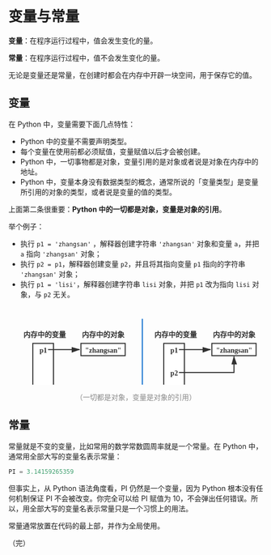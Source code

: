 # 变量与常量

**变量**：在程序运行过程中，值会发生变化的量。

**常量**：在程序运行过程中，值不会发生变化的量。

无论是变量还是常量，在创建时都会在内存中开辟一块空间，用于保存它的值。

## 变量

在 Python 中，变量需要下面几点特性：

* Python 中的变量不需要声明类型。
* 每个变量在使用前都必须赋值，变量赋值以后才会被创建。
* Python 中，一切事物都是对象，变量引用的是对象或者说是对象在内存中的地址。
* Python 中，变量本身没有数据类型的概念，通常所说的「变量类型」是变量所引用的对象的类型，或者说是变量的值的类型。

上面第二条很重要：**Python 中的一切都是对象，变量是对象的引用**。

举个例子：

* 执行 `p1 = 'zhangsan'` ，解释器创建字符串 `'zhangsan'` 对象和变量 `a`，并把 `a` 指向 `'zhangsan'` 对象；
* 执行 `p2 = p1`，解释器创建变量 `p2`，并且将其指向变量 `p1` 指向的字符串 `'zhangsan'` 对象；
* 执行 `p1 = 'lisi'`，解释器创建字符串 `lisi` 对象，并把 `p1` 改为指向 `lisi` 对象，与 `p2` 无关。

<div style="text-align: center;">
  <svg id="SvgjsSvg1492" width="779.515625" height="239.90625" xmlns="http://www.w3.org/2000/svg" version="1.1" xmlns:xlink="http://www.w3.org/1999/xlink" xmlns:svgjs="http://svgjs.com/svgjs"><defs id="SvgjsDefs1493"><marker id="SvgjsMarker1528" markerWidth="16" markerHeight="12" refX="16" refY="6" viewBox="0 0 16 12" orient="auto" markerUnits="userSpaceOnUse" stroke-dasharray="0,0"><path id="SvgjsPath1529" d="M0,2 L14,6 L0,11 L0,2" fill="#323232" stroke="#323232" stroke-width="2"></path></marker><marker id="SvgjsMarker1564" markerWidth="16" markerHeight="12" refX="16" refY="6" viewBox="0 0 16 12" orient="auto" markerUnits="userSpaceOnUse" stroke-dasharray="0,0"><path id="SvgjsPath1565" d="M0,2 L14,6 L0,11 L0,2" fill="#323232" stroke="#323232" stroke-width="2"></path></marker><marker id="SvgjsMarker1574" markerWidth="16" markerHeight="12" refX="16" refY="6" viewBox="0 0 16 12" orient="auto" markerUnits="userSpaceOnUse" stroke-dasharray="0,0"><path id="SvgjsPath1575" d="M0,2 L14,6 L0,11 L0,2" fill="#323232" stroke="#323232" stroke-width="2"></path></marker><marker id="SvgjsMarker1616" markerWidth="16" markerHeight="12" refX="16" refY="6" viewBox="0 0 16 12" orient="auto" markerUnits="userSpaceOnUse" stroke-dasharray="0,0"><path id="SvgjsPath1617" d="M0,2 L14,6 L0,11 L0,2" fill="#323232" stroke="#323232" stroke-width="2"></path></marker><marker id="SvgjsMarker1630" markerWidth="16" markerHeight="12" refX="16" refY="6" viewBox="0 0 16 12" orient="auto" markerUnits="userSpaceOnUse" stroke-dasharray="0,0"><path id="SvgjsPath1631" d="M0,2 L14,6 L0,11 L0,2" fill="#323232" stroke="#323232" stroke-width="2"></path></marker></defs><g id="SvgjsG1494" transform="translate(48.11955661124307,73.57581573896354)"><path id="SvgjsPath1495" d="M 0 0L 40.84455001319609 0L 40.84455001319609 90.40499040307103L 0 90.40499040307103Z" stroke="rgba(50,50,50,1)" stroke-width="2" fill-opacity="1" fill="#ffffff"></path><g id="SvgjsG1496"><text id="SvgjsText1497" font-family="微软雅黑" text-anchor="middle" font-size="14px" width="21px" fill="#323232" font-weight="400" align="middle" anchor="middle" family="微软雅黑" size="14px" weight="400" font-style="" opacity="1" y="34.10249520153551" transform="rotate(0)"></text></g></g><g id="SvgjsG1498" transform="translate(58.812351543942995,72.22648752399232)"><path id="SvgjsPath1499" d="M 0 0L 19.45896014779625 0L 19.45896014779625 26.986564299424185L 0 26.986564299424185Z" stroke="none" fill="none"></path><g id="SvgjsG1500"><text id="SvgjsText1501" font-family="微软雅黑" text-anchor="middle" font-size="14px" width="20px" fill="#323232" font-weight="700" align="middle" anchor="middle" family="微软雅黑" size="14px" weight="700" font-style="" opacity="1" y="2.393282149712092" transform="rotate(0)"><tspan id="SvgjsTspan1502" dy="17" x="10"><tspan id="SvgjsTspan1503" style="text-decoration:;">p1</tspan></tspan></text></g></g><g id="SvgjsG1504" transform="translate(25,41.866602687140116)"><path id="SvgjsPath1505" d="M 0 0L 92.47822644497226 0L 92.47822644497226 26.986564299424185L 0 26.986564299424185Z" stroke="none" fill="none"></path><g id="SvgjsG1506"><text id="SvgjsText1507" font-family="微软雅黑" text-anchor="middle" font-size="14px" width="93px" fill="#323232" font-weight="700" align="middle" anchor="middle" family="微软雅黑" size="14px" weight="700" font-style="" opacity="1" y="2.393282149712092" transform="rotate(0)"><tspan id="SvgjsTspan1508" dy="17" x="46.5"><tspan id="SvgjsTspan1509" style="text-decoration:;">内存中的变量</tspan></tspan></text></g></g><g id="SvgjsG1510" transform="translate(143.29506466086036,73.57581573896354)"><path id="SvgjsPath1511" d="M 0 0L 87.46898917920295 0L 87.46898917920295 24.287907869481767L 0 24.287907869481767Z" stroke="rgba(50,50,50,1)" stroke-width="2" fill-opacity="1" fill="#ffffff"></path><g id="SvgjsG1512"><text id="SvgjsText1513" font-family="微软雅黑" text-anchor="middle" font-size="14px" width="68px" fill="#323232" font-weight="400" align="middle" anchor="middle" family="微软雅黑" size="14px" weight="400" font-style="" opacity="1" y="1.0439539347408835" transform="rotate(0)"></text></g></g><g id="SvgjsG1514" transform="translate(140.7904460279757,72.22648752399232)"><path id="SvgjsPath1515" d="M 0 0L 92.47822644497226 0L 92.47822644497226 26.986564299424185L 0 26.986564299424185Z" stroke="none" fill="none"></path><g id="SvgjsG1516"><text id="SvgjsText1517" font-family="微软雅黑" text-anchor="middle" font-size="14px" width="93px" fill="#323232" font-weight="700" align="middle" anchor="middle" family="微软雅黑" size="14px" weight="700" font-style="" opacity="1" y="2.393282149712092" transform="rotate(0)"><tspan id="SvgjsTspan1518" dy="17" x="46.5"><tspan id="SvgjsTspan1519" style="text-decoration:;">"zhangsan"</tspan></tspan></text></g></g><g id="SvgjsG1520" transform="translate(140.7904460279757,41.866602687140116)"><path id="SvgjsPath1521" d="M 0 0L 92.47822644497226 0L 92.47822644497226 26.986564299424185L 0 26.986564299424185Z" stroke="none" fill="none"></path><g id="SvgjsG1522"><text id="SvgjsText1523" font-family="微软雅黑" text-anchor="middle" font-size="14px" width="93px" fill="#323232" font-weight="700" align="middle" anchor="middle" family="微软雅黑" size="14px" weight="700" font-style="" opacity="1" y="2.393282149712092" transform="rotate(0)"><tspan id="SvgjsTspan1524" dy="17" x="46.5"><tspan id="SvgjsTspan1525" style="text-decoration:;">内存中的对象</tspan></tspan></text></g></g><g id="SvgjsG1526"><path id="SvgjsPath1527" d="M78.27131169173924 85.7197696737044L109.53087885985747 85.7197696737044L109.53087885985747 85.7197696737044L140.7904460279757 85.7197696737044" stroke="#323232" stroke-width="2" fill="none" marker-end="url(#SvgjsMarker1528)"></path></g><g id="SvgjsG1530" transform="translate(307.05859065716544,73.57581573896354)"><path id="SvgjsPath1531" d="M 0 0L 40.84455001319609 0L 40.84455001319609 90.40499040307103L 0 90.40499040307103Z" stroke="rgba(50,50,50,1)" stroke-width="2" fill-opacity="1" fill="#ffffff"></path><g id="SvgjsG1532"><text id="SvgjsText1533" font-family="微软雅黑" text-anchor="middle" font-size="14px" width="21px" fill="#323232" font-weight="400" align="middle" anchor="middle" family="微软雅黑" size="14px" weight="400" font-style="" opacity="1" y="34.10249520153551" transform="rotate(0)"></text></g></g><g id="SvgjsG1534" transform="translate(317.7513855898653,72.22648752399232)"><path id="SvgjsPath1535" d="M 0 0L 19.45896014779625 0L 19.45896014779625 26.986564299424185L 0 26.986564299424185Z" stroke="none" fill="none"></path><g id="SvgjsG1536"><text id="SvgjsText1537" font-family="微软雅黑" text-anchor="middle" font-size="14px" width="20px" fill="#323232" font-weight="700" align="middle" anchor="middle" family="微软雅黑" size="14px" weight="700" font-style="" opacity="1" y="2.393282149712092" transform="rotate(0)"><tspan id="SvgjsTspan1538" dy="17" x="10"><tspan id="SvgjsTspan1539" style="text-decoration:;">p1</tspan></tspan></text></g></g><g id="SvgjsG1540" transform="translate(283.9390340459224,41.866602687140116)"><path id="SvgjsPath1541" d="M 0 0L 92.47822644497226 0L 92.47822644497226 26.986564299424185L 0 26.986564299424185Z" stroke="none" fill="none"></path><g id="SvgjsG1542"><text id="SvgjsText1543" font-family="微软雅黑" text-anchor="middle" font-size="14px" width="93px" fill="#323232" font-weight="700" align="middle" anchor="middle" family="微软雅黑" size="14px" weight="700" font-style="" opacity="1" y="2.393282149712092" transform="rotate(0)"><tspan id="SvgjsTspan1544" dy="17" x="46.5"><tspan id="SvgjsTspan1545" style="text-decoration:;">内存中的变量</tspan></tspan></text></g></g><g id="SvgjsG1546" transform="translate(402.2340987067828,73.57581573896354)"><path id="SvgjsPath1547" d="M 0 0L 87.46898917920295 0L 87.46898917920295 24.287907869481767L 0 24.287907869481767Z" stroke="rgba(50,50,50,1)" stroke-width="2" fill-opacity="1" fill="#ffffff"></path><g id="SvgjsG1548"><text id="SvgjsText1549" font-family="微软雅黑" text-anchor="middle" font-size="14px" width="68px" fill="#323232" font-weight="400" align="middle" anchor="middle" family="微软雅黑" size="14px" weight="400" font-style="" opacity="1" y="1.0439539347408835" transform="rotate(0)"></text></g></g><g id="SvgjsG1550" transform="translate(399.72948007389806,72.22648752399232)"><path id="SvgjsPath1551" d="M 0 0L 92.47822644497226 0L 92.47822644497226 26.986564299424185L 0 26.986564299424185Z" stroke="none" fill="none"></path><g id="SvgjsG1552"><text id="SvgjsText1553" font-family="微软雅黑" text-anchor="middle" font-size="14px" width="93px" fill="#323232" font-weight="700" align="middle" anchor="middle" family="微软雅黑" size="14px" weight="700" font-style="" opacity="1" y="2.393282149712092" transform="rotate(0)"><tspan id="SvgjsTspan1554" dy="17" x="46.5"><tspan id="SvgjsTspan1555" style="text-decoration:;">"zhangsan"</tspan></tspan></text></g></g><g id="SvgjsG1556" transform="translate(399.72948007389806,41.866602687140116)"><path id="SvgjsPath1557" d="M 0 0L 92.47822644497226 0L 92.47822644497226 26.986564299424185L 0 26.986564299424185Z" stroke="none" fill="none"></path><g id="SvgjsG1558"><text id="SvgjsText1559" font-family="微软雅黑" text-anchor="middle" font-size="14px" width="93px" fill="#323232" font-weight="700" align="middle" anchor="middle" family="微软雅黑" size="14px" weight="700" font-style="" opacity="1" y="2.393282149712092" transform="rotate(0)"><tspan id="SvgjsTspan1560" dy="17" x="46.5"><tspan id="SvgjsTspan1561" style="text-decoration:;">内存中的对象</tspan></tspan></text></g></g><g id="SvgjsG1562"><path id="SvgjsPath1563" d="M337.21034573766156 85.7197696737044L368.4699129057798 85.7197696737044L368.4699129057798 85.7197696737044L399.72948007389806 85.7197696737044" stroke="#323232" stroke-width="2" fill="none" marker-end="url(#SvgjsMarker1564)"></path></g><g id="SvgjsG1566" transform="translate(317.7513855898653,117.42898272552782)"><path id="SvgjsPath1567" d="M 0 0L 19.45896014779625 0L 19.45896014779625 26.986564299424185L 0 26.986564299424185Z" stroke="none" fill="none"></path><g id="SvgjsG1568"><text id="SvgjsText1569" font-family="微软雅黑" text-anchor="middle" font-size="14px" width="20px" fill="#323232" font-weight="700" align="middle" anchor="middle" family="微软雅黑" size="14px" weight="700" font-style="" opacity="1" y="2.393282149712092" transform="rotate(0)"><tspan id="SvgjsTspan1570" dy="17" x="10"><tspan id="SvgjsTspan1571" style="text-decoration:;">p2</tspan></tspan></text></g></g><g id="SvgjsG1572"><path id="SvgjsPath1573" d="M337.21034573766156 130.9222648752399L445.96859329638414 130.9222648752399L445.96859329638414 99.21305182341652" stroke="#323232" stroke-width="2" fill="none" marker-end="url(#SvgjsMarker1574)"></path></g><g id="SvgjsG1576" transform="translate(569.850884138295,73.57581573896354)"><path id="SvgjsPath1577" d="M 0 0L 40.84455001319609 0L 40.84455001319609 90.40499040307103L 0 90.40499040307103Z" stroke="rgba(50,50,50,1)" stroke-width="2" fill-opacity="1" fill="#ffffff"></path><g id="SvgjsG1578"><text id="SvgjsText1579" font-family="微软雅黑" text-anchor="middle" font-size="14px" width="21px" fill="#323232" font-weight="400" align="middle" anchor="middle" family="微软雅黑" size="14px" weight="400" font-style="" opacity="1" y="34.10249520153551" transform="rotate(0)"></text></g></g><g id="SvgjsG1580" transform="translate(580.5436790709949,72.22648752399232)"><path id="SvgjsPath1581" d="M 0 0L 19.45896014779625 0L 19.45896014779625 26.986564299424185L 0 26.986564299424185Z" stroke="none" fill="none"></path><g id="SvgjsG1582"><text id="SvgjsText1583" font-family="微软雅黑" text-anchor="middle" font-size="14px" width="20px" fill="#323232" font-weight="700" align="middle" anchor="middle" family="微软雅黑" size="14px" weight="700" font-style="" opacity="1" y="2.393282149712092" transform="rotate(0)"><tspan id="SvgjsTspan1584" dy="17" x="10"><tspan id="SvgjsTspan1585" style="text-decoration:;">p1</tspan></tspan></text></g></g><g id="SvgjsG1586" transform="translate(546.731327527052,41.866602687140116)"><path id="SvgjsPath1587" d="M 0 0L 92.47822644497226 0L 92.47822644497226 26.986564299424185L 0 26.986564299424185Z" stroke="none" fill="none"></path><g id="SvgjsG1588"><text id="SvgjsText1589" font-family="微软雅黑" text-anchor="middle" font-size="14px" width="93px" fill="#323232" font-weight="700" align="middle" anchor="middle" family="微软雅黑" size="14px" weight="700" font-style="" opacity="1" y="2.393282149712092" transform="rotate(0)"><tspan id="SvgjsTspan1590" dy="17" x="46.5"><tspan id="SvgjsTspan1591" style="text-decoration:;">内存中的变量</tspan></tspan></text></g></g><g id="SvgjsG1592" transform="translate(665.0263921879122,73.57581573896354)"><path id="SvgjsPath1593" d="M 0 0L 87.46898917920295 0L 87.46898917920295 24.287907869481767L 0 24.287907869481767Z" stroke="rgba(50,50,50,1)" stroke-width="2" fill-opacity="1" fill="#ffffff"></path><g id="SvgjsG1594"><text id="SvgjsText1595" font-family="微软雅黑" text-anchor="middle" font-size="14px" width="68px" fill="#323232" font-weight="400" align="middle" anchor="middle" family="微软雅黑" size="14px" weight="400" font-style="" opacity="1" y="1.0439539347408835" transform="rotate(0)"></text></g></g><g id="SvgjsG1596" transform="translate(662.5217735550278,72.22648752399232)"><path id="SvgjsPath1597" d="M 0 0L 92.47822644497226 0L 92.47822644497226 26.986564299424185L 0 26.986564299424185Z" stroke="none" fill="none"></path><g id="SvgjsG1598"><text id="SvgjsText1599" font-family="微软雅黑" text-anchor="middle" font-size="14px" width="93px" fill="#323232" font-weight="700" align="middle" anchor="middle" family="微软雅黑" size="14px" weight="700" font-style="" opacity="1" y="2.393282149712092" transform="rotate(0)"><tspan id="SvgjsTspan1600" dy="17" x="46.5"><tspan id="SvgjsTspan1601" style="text-decoration:;">"zhangsan"</tspan></tspan></text></g></g><g id="SvgjsG1602" transform="translate(662.5217735550278,41.866602687140116)"><path id="SvgjsPath1603" d="M 0 0L 92.47822644497226 0L 92.47822644497226 26.986564299424185L 0 26.986564299424185Z" stroke="none" fill="none"></path><g id="SvgjsG1604"><text id="SvgjsText1605" font-family="微软雅黑" text-anchor="middle" font-size="14px" width="93px" fill="#323232" font-weight="700" align="middle" anchor="middle" family="微软雅黑" size="14px" weight="700" font-style="" opacity="1" y="2.393282149712092" transform="rotate(0)"><tspan id="SvgjsTspan1606" dy="17" x="46.5"><tspan id="SvgjsTspan1607" style="text-decoration:;">内存中的对象</tspan></tspan></text></g></g><g id="SvgjsG1608" transform="translate(580.5436790709949,117.42898272552782)"><path id="SvgjsPath1609" d="M 0 0L 19.45896014779625 0L 19.45896014779625 26.986564299424185L 0 26.986564299424185Z" stroke="none" fill="none"></path><g id="SvgjsG1610"><text id="SvgjsText1611" font-family="微软雅黑" text-anchor="middle" font-size="14px" width="20px" fill="#323232" font-weight="700" align="middle" anchor="middle" family="微软雅黑" size="14px" weight="700" font-style="" opacity="1" y="2.393282149712092" transform="rotate(0)"><tspan id="SvgjsTspan1612" dy="17" x="10"><tspan id="SvgjsTspan1613" style="text-decoration:;">p2</tspan></tspan></text></g></g><g id="SvgjsG1614"><path id="SvgjsPath1615" d="M600.0026392187912 130.9222648752399L708.7608867775139 130.9222648752399L708.7608867775139 99.21305182341652" stroke="#323232" stroke-width="2" fill="none" marker-end="url(#SvgjsMarker1616)"></path></g><g id="SvgjsG1618" transform="translate(665.0263921879122,143.06621880998082)"><path id="SvgjsPath1619" d="M 0 0L 87.46898917920295 0L 87.46898917920295 24.287907869481767L 0 24.287907869481767Z" stroke="rgba(50,50,50,1)" stroke-width="2" fill-opacity="1" fill="#ffffff"></path><g id="SvgjsG1620"><text id="SvgjsText1621" font-family="微软雅黑" text-anchor="middle" font-size="14px" width="68px" fill="#323232" font-weight="400" align="middle" anchor="middle" family="微软雅黑" size="14px" weight="400" font-style="" opacity="1" y="1.0439539347408835" transform="rotate(0)"></text></g></g><g id="SvgjsG1622" transform="translate(662.5217735550278,141.7168905950096)"><path id="SvgjsPath1623" d="M 0 0L 92.47822644497226 0L 92.47822644497226 26.986564299424185L 0 26.986564299424185Z" stroke="none" fill="none"></path><g id="SvgjsG1624"><text id="SvgjsText1625" font-family="微软雅黑" text-anchor="middle" font-size="14px" width="93px" fill="#323232" font-weight="700" align="middle" anchor="middle" family="微软雅黑" size="14px" weight="700" font-style="" opacity="1" y="2.393282149712092" transform="rotate(0)"><tspan id="SvgjsTspan1626" dy="17" x="46.5"><tspan id="SvgjsTspan1627" style="text-decoration:;">"lisi"</tspan></tspan></text></g></g><g id="SvgjsG1628"><path id="SvgjsPath1629" d="M600.0026392187912 85.7197696737044L631.2622063869095 85.7197696737044L631.2622063869095 155.2101727447217L662.5217735550278 155.2101727447217" stroke="#323232" stroke-width="2" fill="none" marker-end="url(#SvgjsMarker1630)"></path></g><g id="SvgjsG1632"><path id="SvgjsPath1633" d="M264.67273686988653 25L264.67273686988653 104.61036468330133L264.67273686988653 104.61036468330133L264.67273686988653 184.22072936660268" stroke="#0066cc" stroke-width="2" fill="none"></path></g><g id="SvgjsG1634"><path id="SvgjsPath1635" d="M522.0704671417261 25L522.0704671417261 104.61036468330133L522.0704671417261 104.61036468330133L522.0704671417261 184.22072936660268" stroke="#0066cc" stroke-width="2" fill="none"></path></g><g id="SvgjsG1636" transform="translate(143.29506466086036,186.9193857965451)"><path id="SvgjsPath1637" d="M 16.954341514911583 0L 0 10.951439539347412L 6.10356294536817 28.0806142034549L 27.805120084454995 28.0806142034549L 33.908683029823166 10.951439539347412Z" stroke="rgba(0,102,204,1)" stroke-width="2" fill-opacity="1" fill="#0066cc"></path><g id="SvgjsG1638"><text id="SvgjsText1639" font-family="微软雅黑" text-anchor="middle" font-size="14px" width="14px" fill="#ffffff" font-weight="700" align="middle" anchor="middle" family="微软雅黑" size="14px" weight="700" font-style="" opacity="1" y="5.046353166986567" transform="rotate(0)"><tspan id="SvgjsTspan1640" dy="17" x="17"><tspan id="SvgjsTspan1641" style="text-decoration:;">1</tspan></tspan></text></g></g><g id="SvgjsG1642" transform="translate(382.1971496437054,186.9193857965451)"><path id="SvgjsPath1643" d="M 16.954341514911583 0L 0 10.951439539347412L 6.10356294536817 28.0806142034549L 27.805120084454995 28.0806142034549L 33.908683029823166 10.951439539347412Z" stroke="rgba(0,102,204,1)" stroke-width="2" fill-opacity="1" fill="#0066cc"></path><g id="SvgjsG1644"><text id="SvgjsText1645" font-family="微软雅黑" text-anchor="middle" font-size="14px" width="14px" fill="#ffffff" font-weight="700" align="middle" anchor="middle" family="微软雅黑" size="14px" weight="700" font-style="" opacity="1" y="5.046353166986567" transform="rotate(0)"><tspan id="SvgjsTspan1646" dy="17" x="17"><tspan id="SvgjsTspan1647" style="text-decoration:;">2</tspan></tspan></text></g></g><g id="SvgjsG1648" transform="translate(634.9709685932962,186.9193857965451)"><path id="SvgjsPath1649" d="M 16.954341514911583 0L 0 10.951439539347412L 6.10356294536817 28.0806142034549L 27.805120084454995 28.0806142034549L 33.908683029823166 10.951439539347412Z" stroke="rgba(0,102,204,1)" stroke-width="2" fill-opacity="1" fill="#0066cc"></path><g id="SvgjsG1650"><text id="SvgjsText1651" font-family="微软雅黑" text-anchor="middle" font-size="14px" width="14px" fill="#ffffff" font-weight="700" align="middle" anchor="middle" family="微软雅黑" size="14px" weight="700" font-style="" opacity="1" y="5.046353166986567" transform="rotate(0)"><tspan id="SvgjsTspan1652" dy="17" x="17"><tspan id="SvgjsTspan1653" style="text-decoration:;">3</tspan></tspan></text></g></g></svg>
  <p style="text-align:center; color: #888;">（一切都是对象，变量是对象的引用）</p>
</div>

## 常量

常量就是不变的变量，比如常用的数学常数圆周率就是一个常量。在 Python 中，通常用全部大写的变量名表示常量：

```python
PI = 3.14159265359
```

但事实上，从 Python 语法角度看，PI 仍然是一个变量，因为 Python 根本没有任何机制保证 PI 不会被改变。你完全可以给 PI 赋值为 10，不会弹出任何错误。所以，用全部大写的变量名表示常量只是一个习惯上的用法。

常量通常放置在代码的最上部，并作为全局使用。

（完）
